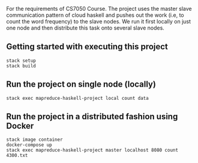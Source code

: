 For the requirements of CS7050 Course. The project uses the master slave communication pattern of cloud haskell and pushes out the work (i.e, to count the word frequency) to the slave nodes. We run it first locally on just one node and then distribute this task onto several slave nodes.

## Getting started with executing this project
```
stack setup
stack build
```

## Run the project on single node (locally)
```
stack exec mapreduce-haskell-project local count data
```
## Run the project in a distributed fashion using Docker
```
stack image container 
docker-compose up
stack exec mapreduce-haskell-project master localhost 8080 count 4300.txt
```

